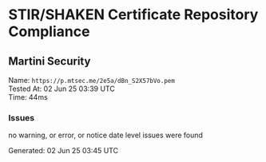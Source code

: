 # STIR/SHAKEN Certificate Repository Compliance

## Martini Security

Name: `https://p.mtsec.me/2e5a/dBn_S2X57bVo.pem`\
Tested At: 02 Jun 25 03:39 UTC\
Time: 44ms

### Issues

no warning, or error, or notice date level issues were found

Generated: 02 Jun 25 03:45 UTC